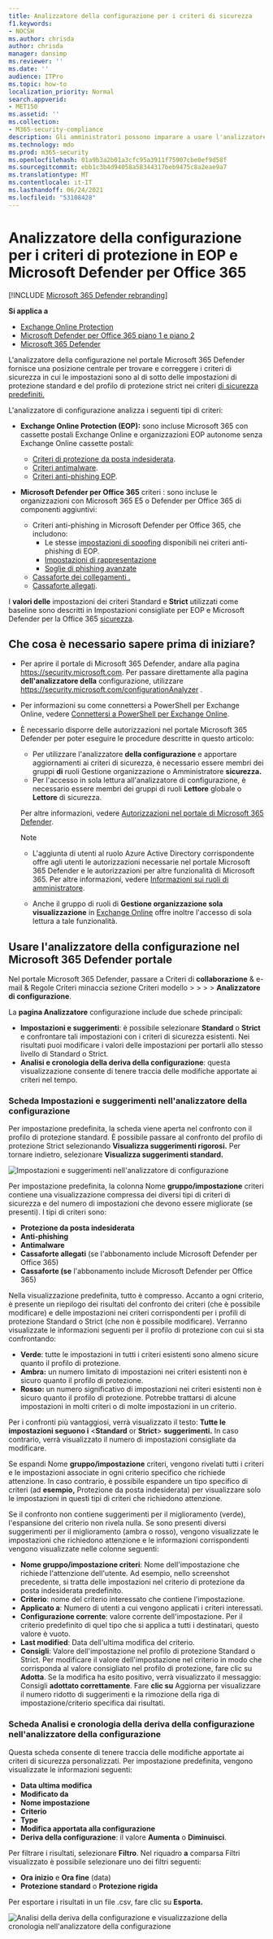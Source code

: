 ```yaml
---
title: Analizzatore della configurazione per i criteri di sicurezza
f1.keywords:
- NOCSH
ms.author: chrisda
author: chrisda
manager: dansimp
ms.reviewer: ''
ms.date: ''
audience: ITPro
ms.topic: how-to
localization_priority: Normal
search.appverid:
- MET150
ms.assetid: ''
ms.collection:
- M365-security-compliance
description: Gli amministratori possono imparare a usare l'analizzatore di configurazione per trovare e correggere i criteri di sicurezza che si trovano al di sotto dei criteri di protezione standard e rigidi criteri di sicurezza predefiniti di protezione.
ms.technology: mdo
ms.prod: m365-security
ms.openlocfilehash: 01a9b3a2b01a3cfc95a3911f75907cbe0ef9d58f
ms.sourcegitcommit: ebb1c3b4d94058a58344317beb9475c8a2eae9a7
ms.translationtype: MT
ms.contentlocale: it-IT
ms.lasthandoff: 06/24/2021
ms.locfileid: "53108428"
---
```

# <a name="configuration-analyzer-for-protection-policies-in-eop-and-microsoft-defender-for-office-365"></a>Analizzatore della configurazione per i criteri di protezione in EOP e Microsoft Defender per Office 365

[!INCLUDE [Microsoft 365 Defender rebranding](../includes/microsoft-defender-for-office.md)]

**Si applica a**
- [Exchange Online Protection](exchange-online-protection-overview.md)
- [Microsoft Defender per Office 365 piano 1 e piano 2](defender-for-office-365.md)
- [Microsoft 365 Defender](../defender/microsoft-365-defender.md)

L'analizzatore della configurazione nel portale Microsoft 365 Defender fornisce una posizione centrale per trovare e correggere i criteri di sicurezza in cui le impostazioni sono al di sotto delle impostazioni di protezione standard e del profilo di protezione strict nei criteri [di sicurezza predefiniti.](preset-security-policies.md)

L'analizzatore di configurazione analizza i seguenti tipi di criteri:

- **Exchange Online Protection (EOP):** sono incluse Microsoft 365 con cassette postali Exchange Online e organizzazioni EOP autonome senza Exchange Online cassette postali:

  - [Criteri di protezione da posta indesiderata](configure-your-spam-filter-policies.md).
  - [Criteri antimalware](configure-anti-malware-policies.md).
  - [Criteri anti-phishing EOP](set-up-anti-phishing-policies.md#spoof-settings).

- **Microsoft Defender per Office 365** criteri : sono incluse le organizzazioni con Microsoft 365 E5 o Defender per Office 365 di componenti aggiuntivi:

  - Criteri anti-phishing in Microsoft Defender per Office 365, che includono:
    - Le stesse [impostazioni di spoofing](set-up-anti-phishing-policies.md#spoof-settings) disponibili nei criteri anti-phishing di EOP.
    - [Impostazioni di rappresentazione](set-up-anti-phishing-policies.md#impersonation-settings-in-anti-phishing-policies-in-microsoft-defender-for-office-365)
    - [Soglie di phishing avanzate](set-up-anti-phishing-policies.md#advanced-phishing-thresholds-in-anti-phishing-policies-in-microsoft-defender-for-office-365)
  - [Cassaforte dei collegamenti .](set-up-safe-links-policies.md)
  - [Cassaforte allegati](set-up-safe-attachments-policies.md).

I **valori delle** impostazioni dei criteri Standard e **Strict** utilizzati come baseline sono descritti in Impostazioni consigliate per EOP e Microsoft Defender per la Office 365 [sicurezza](recommended-settings-for-eop-and-office365.md).

## <a name="what-do-you-need-to-know-before-you-begin"></a>Che cosa è necessario sapere prima di iniziare?

- Per aprire il portale di Microsoft 365 Defender, andare alla pagina <https://security.microsoft.com>. Per passare direttamente alla pagina **dell'analizzatore della** configurazione, utilizzare <https://security.microsoft.com/configurationAnalyzer> .

- Per informazioni su come connettersi a PowerShell per Exchange Online, vedere [Connettersi a PowerShell per Exchange Online](/powershell/exchange/connect-to-exchange-online-powershell).

- È necessario disporre delle autorizzazioni nel portale Microsoft 365 Defender per poter eseguire le procedure descritte in questo articolo:
  - Per utilizzare l'analizzatore **della configurazione** e apportare aggiornamenti ai criteri di sicurezza, è necessario essere membri dei gruppi **di** ruoli Gestione organizzazione o Amministratore **sicurezza.**
  - Per l'accesso in sola lettura all'analizzatore di configurazione, è necessario essere membri dei gruppi di ruoli **Lettore** globale o **Lettore** di sicurezza.

  Per altre informazioni, vedere [Autorizzazioni nel portale di Microsoft 365 Defender](permissions-microsoft-365-security-center.md).

  > [!NOTE]
  >  
  > - L'aggiunta di utenti al ruolo Azure Active Directory corrispondente offre agli utenti  le autorizzazioni necessarie nel portale Microsoft 365 Defender e le autorizzazioni per altre funzionalità di Microsoft 365. Per altre informazioni, vedere [Informazioni sui ruoli di amministratore](../../admin/add-users/about-admin-roles.md).
  >
  > - Anche il gruppo di ruoli di **Gestione organizzazione sola visualizzazione** in [Exchange Online](/Exchange/permissions-exo/permissions-exo#role-groups) offre inoltre l'accesso di sola lettura a tale funzionalità.

## <a name="use-the-configuration-analyzer-in-the-microsoft-365-defender-portal"></a>Usare l'analizzatore della configurazione nel Microsoft 365 Defender portale

Nel portale Microsoft 365 Defender, passare a Criteri di **collaborazione** & e-mail & Regole Criteri minaccia sezione Criteri modello \>  \>  \>  \> **Analizzatore di configurazione**.

La **pagina Analizzatore** configurazione include due schede principali:

- **Impostazioni e suggerimenti**: è possibile selezionare **Standard** o **Strict** e confrontare tali impostazioni con i criteri di sicurezza esistenti. Nei risultati puoi modificare i valori delle impostazioni per portarli allo stesso livello di Standard o Strict.
- **Analisi e cronologia della deriva della configurazione**: questa visualizzazione consente di tenere traccia delle modifiche apportate ai criteri nel tempo.

### <a name="setting-and-recommendations-tab-in-the-configuration-analyzer"></a>Scheda Impostazioni e suggerimenti nell'analizzatore della configurazione

Per impostazione predefinita, la scheda viene aperta nel confronto con il profilo di protezione standard. È possibile passare al confronto del profilo di protezione Strict selezionando **Visualizza suggerimenti rigorosi.** Per tornare indietro, selezionare **Visualizza suggerimenti standard.**

![Impostazioni e suggerimenti nell'analizzatore di configurazione](../../media/configuration-analyzer-settings-and-recommendations-view.png)

Per impostazione predefinita, la colonna Nome **gruppo/impostazione** criteri contiene una visualizzazione compressa dei diversi tipi di criteri di sicurezza e del numero di impostazioni che devono essere migliorate (se presenti). I tipi di criteri sono:

- **Protezione da posta indesiderata**
- **Anti-phishing**
- **Antimalware**
- **Cassaforte allegati** (se l'abbonamento include Microsoft Defender per Office 365)
- **Cassaforte (se** l'abbonamento include Microsoft Defender per Office 365)

Nella visualizzazione predefinita, tutto è compresso. Accanto a ogni criterio, è presente un riepilogo dei risultati del confronto dei criteri (che è possibile modificare) e delle impostazioni nei criteri corrispondenti per i profili di protezione Standard o Strict (che non è possibile modificare). Verranno visualizzate le informazioni seguenti per il profilo di protezione con cui si sta confrontando:

- **Verde**: tutte le impostazioni in tutti i criteri esistenti sono almeno sicure quanto il profilo di protezione.
- **Ambra:** un numero limitato di impostazioni nei criteri esistenti non è sicuro quanto il profilo di protezione.
- **Rosso:** un numero significativo di impostazioni nei criteri esistenti non è sicuro quanto il profilo di protezione. Potrebbe trattarsi di alcune impostazioni in molti criteri o di molte impostazioni in un criterio.

Per i confronti più vantaggiosi, verrà visualizzato il testo: **Tutte le impostazioni seguono i** \<**Standard** or **Strict**\> **suggerimenti.** In caso contrario, verrà visualizzato il numero di impostazioni consigliate da modificare.

Se espandi Nome **gruppo/impostazione** criteri, vengono rivelati tutti i criteri e le impostazioni associate in ogni criterio specifico che richiede attenzione. In caso contrario, è possibile espandere un tipo specifico di criteri (ad **esempio,** Protezione da posta indesiderata) per visualizzare solo le impostazioni in questi tipi di criteri che richiedono attenzione.

Se il confronto non contiene suggerimenti per il miglioramento (verde), l'espansione del criterio non rivela nulla. Se sono presenti diversi suggerimenti per il miglioramento (ambra o rosso), vengono visualizzate le impostazioni che richiedono attenzione e le informazioni corrispondenti vengono visualizzate nelle colonne seguenti:

- **Nome gruppo/impostazione criteri**: Nome dell'impostazione che richiede l'attenzione dell'utente. Ad esempio, nello screenshot precedente, si tratta delle impostazioni nel criterio di protezione da posta indesiderata predefinito.
- **Criterio**: nome del criterio interessato che contiene l'impostazione.
- **Applicato a**: Numero di utenti a cui vengono applicati i criteri interessati.
- **Configurazione corrente**: valore corrente dell'impostazione. Per il criterio predefinito di quel tipo che si applica a tutti i destinatari, questo valore è vuoto.
- **Last modified**: Data dell'ultima modifica del criterio.
- **Consigli**: Valore dell'impostazione nel profilo di protezione Standard o Strict. Per modificare il valore dell'impostazione nel criterio in modo che corrisponda al valore consigliato nel profilo di protezione, fare clic su **Adotta**. Se la modifica ha esito positivo, verrà visualizzato il messaggio: Consigli **adottato correttamente**. Fare **clic su** Aggiorna per visualizzare il numero ridotto di suggerimenti e la rimozione della riga di impostazione/criterio specifica dai risultati.

### <a name="configuration-drift-analysis-and-history-tab-in-the-configuration-analyzer"></a>Scheda Analisi e cronologia della deriva della configurazione nell'analizzatore della configurazione

Questa scheda consente di tenere traccia delle modifiche apportate ai criteri di sicurezza personalizzati. Per impostazione predefinita, vengono visualizzate le informazioni seguenti:

- **Data ultima modifica**
- **Modificato da**
- **Nome impostazione**
- **Criterio**
- **Type**
- **Modifica apportata alla configurazione**
- **Deriva della configurazione**: il valore **Aumenta** o **Diminuisci**.

Per filtrare i risultati, selezionare **Filtro**. Nel riquadro **a** comparsa Filtri visualizzato è possibile selezionare uno dei filtri seguenti:

- **Ora inizio** e **Ora fine** (data)
- **Protezione standard** o **Protezione rigida**

Per esportare i risultati in un file .csv, fare clic su **Esporta.**

![Analisi della deriva della configurazione e visualizzazione della cronologia nell'analizzatore della configurazione](../../media/configuration-analyzer-configuration-drift-analysis-view.png)
